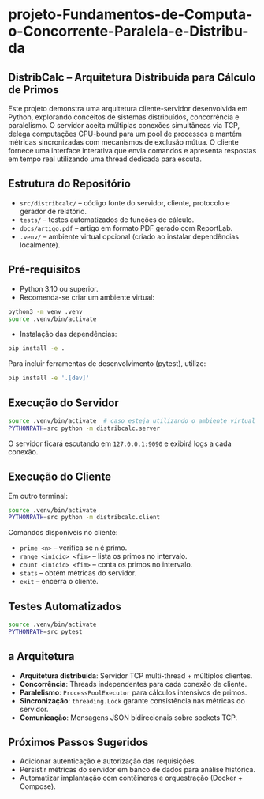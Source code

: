 # projeto-Fundamentos-de-Computa-o-Concorrente-Paralela-e-Distribu-da

## DistribCalc – Arquitetura Distribuída para Cálculo de Primos

Este projeto demonstra uma arquitetura cliente-servidor desenvolvida em Python, explorando conceitos de sistemas distribuídos, concorrência e paralelismo. O servidor aceita múltiplas conexões simultâneas via TCP, delega computações CPU-bound para um pool de processos e mantém métricas sincronizadas com mecanismos de exclusão mútua. O cliente fornece uma interface interativa que envia comandos e apresenta respostas em tempo real utilizando uma thread dedicada para escuta.

## Estrutura do Repositório

- `src/distribcalc/` – código fonte do servidor, cliente, protocolo e gerador de relatório.
- `tests/` – testes automatizados de funções de cálculo.
- `docs/artigo.pdf` – artigo em formato PDF gerado com ReportLab.
- `.venv/` – ambiente virtual opcional (criado ao instalar dependências localmente).

## Pré-requisitos

- Python 3.10 ou superior.
- Recomenda-se criar um ambiente virtual:

```bash
python3 -m venv .venv
source .venv/bin/activate
```

- Instalação das dependências:

```bash
pip install -e .
```

Para incluir ferramentas de desenvolvimento (pytest), utilize:

```bash
pip install -e '.[dev]'
```

## Execução do Servidor

```bash
source .venv/bin/activate  # caso esteja utilizando o ambiente virtual
PYTHONPATH=src python -m distribcalc.server
```

O servidor ficará escutando em `127.0.0.1:9090` e exibirá logs a cada conexão.

## Execução do Cliente

Em outro terminal:

```bash
source .venv/bin/activate
PYTHONPATH=src python -m distribcalc.client
```

Comandos disponíveis no cliente:

- `prime <n>` – verifica se `n` é primo.
- `range <início> <fim>` – lista os primos no intervalo.
- `count <início> <fim>` – conta os primos no intervalo.
- `stats` – obtém métricas do servidor.
- `exit` – encerra o cliente.

## Testes Automatizados

```bash
source .venv/bin/activate
PYTHONPATH=src pytest
```



## a Arquitetura

- **Arquitetura distribuída**: Servidor TCP multi-thread + múltiplos clientes.
- **Concorrência**: Threads independentes para cada conexão de cliente.
- **Paralelismo**: `ProcessPoolExecutor` para cálculos intensivos de primos.
- **Sincronização**: `threading.Lock` garante consistência nas métricas do servidor.
- **Comunicação**: Mensagens JSON bidirecionais sobre sockets TCP.

## Próximos Passos Sugeridos

- Adicionar autenticação e autorização das requisições.
- Persistir métricas do servidor em banco de dados para análise histórica.
- Automatizar implantação com contêineres e orquestração (Docker + Compose).
